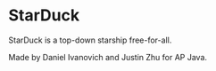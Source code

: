 # StarDuck
StarDuck is a top-down starship free-for-all.

Made by Daniel Ivanovich and Justin Zhu for AP Java.
